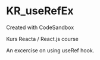 # KR_useRefEx
Created with CodeSandbox

Kurs Reacta / React.js course

An excercise on using useRef hook.
